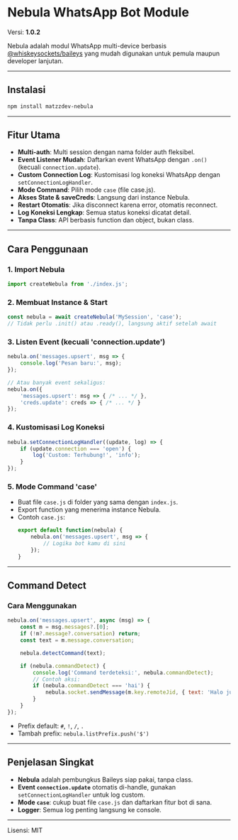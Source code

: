 # Nebula WhatsApp Bot Module

Versi: **1.0.2**

Nebula adalah modul WhatsApp multi-device berbasis [@whiskeysockets/baileys](https://github.com/WhiskeySockets/Baileys) yang mudah digunakan untuk pemula maupun developer lanjutan.

---

## Instalasi

```bash
npm install matzzdev-nebula
```

---

## Fitur Utama

- **Multi-auth**: Multi session dengan nama folder auth fleksibel.
- **Event Listener Mudah**: Daftarkan event WhatsApp dengan `.on()` (kecuali `connection.update`).
- **Custom Connection Log**: Kustomisasi log koneksi WhatsApp dengan `setConnectionLogHandler`.
- **Mode Command**: Pilih mode `case` (file case.js).
- **Akses State & saveCreds**: Langsung dari instance Nebula.
- **Restart Otomatis**: Jika disconnect karena error, otomatis reconnect.
- **Log Koneksi Lengkap**: Semua status koneksi dicatat detail.
- **Tanpa Class**: API berbasis function dan object, bukan class.

---

## Cara Penggunaan

### 1. Import Nebula
```js
import createNebula from './index.js';
```

### 2. Membuat Instance & Start
```js
const nebula = await createNebula('MySession', 'case');
// Tidak perlu .init() atau .ready(), langsung aktif setelah await
```

### 3. Listen Event (kecuali 'connection.update')
```js
nebula.on('messages.upsert', msg => {
    console.log('Pesan baru:', msg);
});

// Atau banyak event sekaligus:
nebula.on({
    'messages.upsert': msg => { /* ... */ },
    'creds.update': creds => { /* ... */ }
});
```

### 4. Kustomisasi Log Koneksi
```js
nebula.setConnectionLogHandler((update, log) => {
    if (update.connection === 'open') {
        log('Custom: Terhubung!', 'info');
    }
});
```

### 5. Mode Command 'case'
- Buat file `case.js` di folder yang sama dengan `index.js`.
- Export function yang menerima instance Nebula.
- Contoh `case.js`:
    ```js
    export default function(nebula) {
        nebula.on('messages.upsert', msg => {
            // Logika bot kamu di sini
        });
    }
    ```

---

## Command Detect

### Cara Menggunakan

```js
nebula.on('messages.upsert', async (msg) => {
    const m = msg.messages?.[0];
    if (!m?.message?.conversation) return;
    const text = m.message.conversation;

    nebula.detectCommand(text);

    if (nebula.commandDetect) {
        console.log('Command terdeteksi:', nebula.commandDetect);
        // Contoh aksi:
        if (nebula.commandDetect === 'hai') {
            nebula.socket.sendMessage(m.key.remoteJid, { text: 'Halo juga!' }, { quoted: m });
        }
    }
});
```

- Prefix default: `#`, `!`, `/`, `.`
- Tambah prefix: `nebula.listPrefix.push('$')`

---

## Penjelasan Singkat

- **Nebula** adalah pembungkus Baileys siap pakai, tanpa class.
- **Event `connection.update`** otomatis di-handle, gunakan `setConnectionLogHandler` untuk log custom.
- **Mode `case`**: cukup buat file `case.js` dan daftarkan fitur bot di sana.
- **Logger**: Semua log penting langsung ke console.

---

Lisensi: MIT